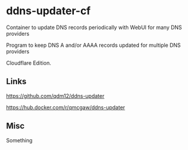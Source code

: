 # ddns-updater-cf

Container to update DNS records periodically with WebUI for many DNS providers

Program to keep DNS A and/or AAAA records updated for multiple DNS providers

Cloudflare Edition.

## Links

<https://github.com/qdm12/ddns-updater>

<https://hub.docker.com/r/qmcgaw/ddns-updater>

## Misc

Something

